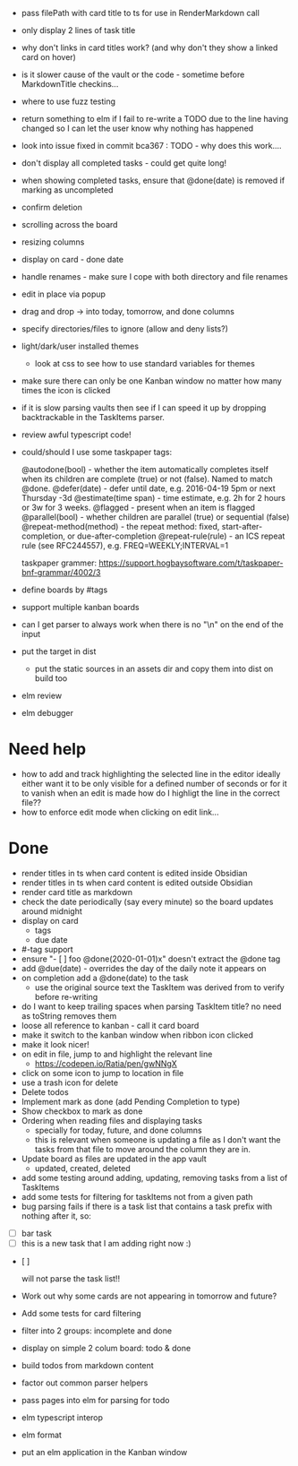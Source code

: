 - pass filePath with card title to ts for use in RenderMarkdown call
- only display 2 lines of task title
- why don't links in card titles work? (and why don't they show a linked card on hover)
- is it slower cause of the vault or the code - sometime before MarkdownTitle checkins...
- where to use fuzz testing
- return something to elm if I fail to re-write a TODO due to the line having changed so I can
  let the user know why nothing has happened
- look into issue fixed in commit bca367 : TODO - why does this work....
- don't display all completed tasks - could get quite long!
- when showing completed tasks, ensure that @done(date) is removed if marking as uncompleted
- confirm deletion
- scrolling across the board
- resizing columns
- display on card - done date
- handle renames - make sure I cope with both directory and file renames
- edit in place via popup
- drag and drop -> into today, tomorrow, and done columns
- specify directories/files to ignore (allow and deny lists?)
- light/dark/user installed themes
  - look at css to see how to use standard variables for themes
- make sure there can only be one Kanban window no matter how many times the icon is clicked
- if it is slow parsing vaults then see if I can speed it up by
  dropping backtrackable in the TaskItems parser.
- review awful typescript code!

- could/should I use some taskpaper tags:

    @autodone(bool) - whether the item automatically completes itself when its children are complete (true) or not (false). Named to match @done.
    @defer(date) - defer until date, e.g. 2016-04-19 5pm or next Thursday -3d
    @estimate(time span) - time estimate, e.g. 2h for 2 hours or 3w for 3 weeks.
    @flagged - present when an item is flagged
    @parallel(bool) - whether children are parallel (true) or sequential (false)
    @repeat-method(method) - the repeat method: fixed, start-after-completion, or due-after-completion
    @repeat-rule(rule) - an ICS repeat rule (see RFC244557), e.g. FREQ=WEEKLY;INTERVAL=1

    taskpaper grammer: https://support.hogbaysoftware.com/t/taskpaper-bnf-grammar/4002/3

- define boards by #tags
- support multiple kanban boards

- can I get parser to always work when there is no "\n" on the end of the input
- put the target in dist
  - put the static sources in an assets dir and copy them into dist on build too
- elm review
- elm debugger

# Need help
- how to add and track highlighting the selected line in the editor
  ideally either want it to be only visible for a defined number of seconds
  or for it to vanish when an edit is made
  how do I highligt the line in the correct file??
- how to enforce edit mode when clicking on edit link...

# Done

- render titles in ts when card content is edited inside Obsidian
- render titles in ts when card content is edited outside Obsidian
- render card title as markdown
- check the date periodically (say every minute) so the board updates around midnight
- display on card
  - tags
  - due date
- #-tag support
- ensure "- [ ] foo @done(2020-01-01)x" doesn't extract the @done tag
- add @due(date) - overrides the day of the daily note it appears on
- on completion add a @done(date) to the task
  - use the original source text the TaskItem was derived from to verify before re-writing
- do I want to keep trailing spaces when parsing TaskItem title?
  no need as toString removes them
- loose all reference to kanban - call it card board
- make it switch to the kanban window when ribbon icon clicked
- make it look nicer!
- on edit in file, jump to and highlight the relevant line
  - https://codepen.io/Ratia/pen/gwNNgX
- click on some icon to jump to location in file
- use a trash icon for delete
- Delete todos
- Implement mark as done (add Pending Completion to type)
- Show checkbox to mark as done
- Ordering when reading files and displaying tasks
  - specially for today, future, and done columns
  - this is relevant when someone is updating a file as I don't want the tasks from that file
    to move around the column they are in.
- Update board as files are updated in the app vault
  - updated, created, deleted
- add some testing around adding, updating, removing tasks from a list of TaskItems
- add some tests for filtering for taskItems not from a given path
- bug
  parsing fails if there is a task list that contains a task prefix with nothing after it, so:

- [ ] bar task
- [ ] this is a new task that I am adding right now :)
- [ ]<only a single space here>

  will not parse the task list!!
- Work out why some cards are not appearing in tomorrow and future?
- Add some tests for card filtering
- filter into 2 groups: incomplete and done
- display on simple 2 colum board: todo & done
- build todos from markdown content
- factor out common parser helpers
- pass pages into elm for parsing for todo
- elm typescript interop
- elm format
- put an elm application in the Kanban window
